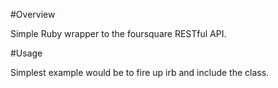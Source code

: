 #Overview

Simple Ruby wrapper to the foursquare RESTful API.

#Usage

Simplest example would be to fire up irb and include the class.

